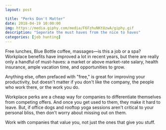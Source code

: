 ```yaml
---
layout: post

title: "Perks Don't Matter"
date: 2018-04-19 10:00:00
img: https://media.giphy.com/media/F6FzhuNKtUzwA/giphy.gif
description: "Seperate the must haves from the nice to haves"
categories: [job hunting]
---
```


Free lunches, Blue Bottle coffee, massages&mdash;is this a job or a spa? Workplace benefits have improved a lot in recent years, but there are really only a handful of must-haves: a market or above market-rate salary, health insurance, ample vacation time, and opportunities to grow.

Anything else, often prefaced with "free," is great for improving your productivity, but doesn't matter if you don't like the company, the people who work there, or the work you do.

Workplace perks are a cheap way for companies to differentiate themselves from competing offers. And once you get used to them, they make it hard to leave. But, if office dogs and rooftop yoga sessions aren't critical to your personal bliss, then don't worry about missing out on them.

Work with companies that value you, not just the ones that give you stuff.